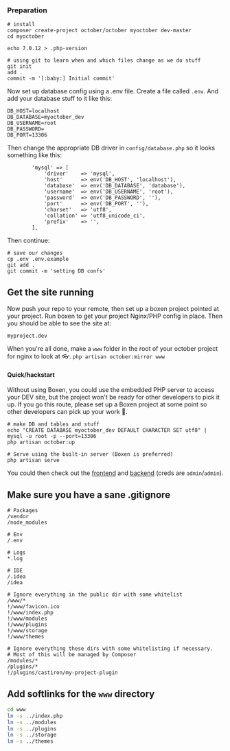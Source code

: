 ### Preparation

```
# install
composer create-project october/october myoctober dev-master
cd myoctober

echo 7.0.12 > .php-version

# using git to learn when and which files change as we do stuff
git init
add .
commit -m '[:baby:] Initial commit'
```

Now set up database config using a .env file. Create a file called `.env`. And add your database stuff to it like this:

```
DB_HOST=localhost
DB_DATABASE=myoctober_dev
DB_USERNAME=root
DB_PASSWORD=
DB_PORT=13306
```

Then change the appropriate DB driver in `config/database.php` so it looks something like this:

```
        'mysql' => [
            'driver'    => 'mysql',
            'host'      => env('DB_HOST', 'localhost'),
            'database'  => env('DB_DATABASE', 'database'),
            'username'  => env('DB_USERNAME', 'root'),
            'password'  => env('DB_PASSWORD', ''),
            'port'      => env('DB_PORT', ''),
            'charset'   => 'utf8',
            'collation' => 'utf8_unicode_ci',
            'prefix'    => '',
        ],
```

Then continue:

```
# save our changes
cp .env .env.example
git add .
git commit -m 'setting DB confs'
```

## Get the site running

Now push your repo to your remote, then set up a boxen project pointed at your project. Run boxen to get your project Nginx/PHP config in place. Then you should be able to see the site at:

`myproject.dev`

When you're all done, make a `www` folder in the root of your october project for nginx to look at :eyeglasses:. 
`php artisan october:mirror www`


#### Quick/hackstart

Without using Boxen, you could use the embedded PHP server to access your DEV site, but the project won't be ready for other developers to pick it up. If you go this route, please set up a Boxen project at some point so other developers can pick up your work :bow:.

```
# make DB and tables and stuff
echo "CREATE DATABASE myoctober_dev DEFAULT CHARACTER SET utf8" | mysql -u root -p --port=13306
php artisan october:up

# Serve using the built-in server (Boxen is preferred)
php artisan serve
```

You could then check out the [frontend](http://localhost:8000/) and [backend](http://localhost:8000/backend) (creds are `admin`/`admin`).

## Make sure you have a sane .gitignore

```.gitignore
# Packages
/vendor
/node_modules

# Env
/.env

# Logs
*.log

# IDE
/.idea
/idea

# Ignore everything in the public dir with some whitelist
/www/*
!/www/favicon.ico
!/www/index.php
!/www/modules
!/www/plugins
!/www/storage
!/www/themes

# Ignore everything these dirs with some whitelisting if necessary.
# Most of this will be managed by Composer
/modules/*
/plugins/*
!/plugins/castiron/my-project-plugin

```

## Add softlinks for the `www` directory

```bash
cd www
ln -s ../index.php
ln -s ../modules
ln -s ../plugins
ln -s ../storage
ln -s ../themes
```

